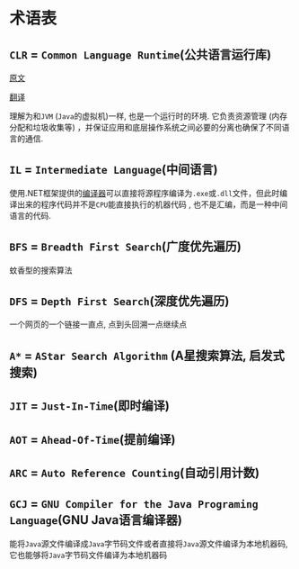# 术语表

## `CLR` = `Common Language Runtime`(公共语言运行库)

[原文](https://github.com/dotnet/coreclr/blob/master/Documentation/botr/intro-to-clr.md)

[翻译](https://zhuanlan.zhihu.com/p/68158037)

理解为和`JVM` (`Java`的虚拟机)一样, 也是一个运行时的环境. 它负责资源管理 (内存分配和垃圾收集等)
，并保证应用和底层操作系统之间必要的分离也确保了不同语言的通信.

## `IL` = `Intermediate Language`(中间语言)

使用.NET框架提供的[编译器](https://link.zhihu.com/?target=http%3A//baike.baidu.com/view/487018.htm)可以直接将源程序编译为`.exe`或`.dll`文件，但此时编译出来的程序代码并不是`CPU`能直接执行的机器代码
, 也不是汇编，而是一种中间语言的代码.

## `BFS` = `Breadth First Search`(广度优先遍历)

蚊香型的搜索算法

## `DFS` = `Depth First Search`(深度优先遍历)

一个网页的一个链接一直点, 点到头回溯一点继续点

## `A*` = `AStar Search Algorithm` (A星搜索算法, 启发式搜索)

## `JIT` = `Just-In-Time`(即时编译)

## `AOT` = `Ahead-Of-Time`(提前编译)

## `ARC` = `Auto Reference Counting`(自动引用计数)

## `GCJ` = `GNU Compiler for the Java Programing Language`(GNU Java语言编译器)

能将`Java`源文件编译成`Java`字节码文件或者直接将`Java`源文件编译为本地机器码, 它也能够将`Java`字节码文件编译为本地机器码